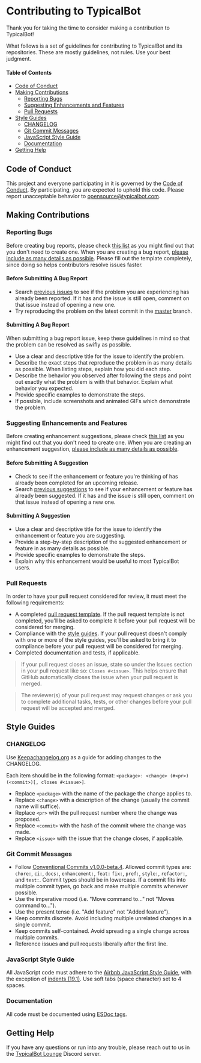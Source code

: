 # Contributing to TypicalBot

Thank you for taking the time to consider making a contribution to TypicalBot!

What follows is a set of guidelines for contributing to TypicalBot and its repositories. These are mostly guidelines, not rules. Use your best judgment.

#### Table of Contents

- [Code of Conduct](#code-of-conduct)
- [Making Contributions](#making-contributions)
  - [Reporting Bugs](#reporting-bugs)
  - [Suggesting Enhancements and Features](#suggesting-enhancements-and-features)
  - [Pull Requests](#pull-requests)
- [Style Guides](#style-guides)
  - [CHANGELOG](#changelog)
  - [Git Commit Messages](#git-commit-messages)
  - [JavaScript Style Guide](#javascript-style-guide)
  - [Documentation](#documentation)
- [Getting Help](#getting-help)

## Code of Conduct

This project and everyone participating in it is governed by the [Code of Conduct](CODE_OF_CONDUCT.md). By participating, you are expected to uphold this code. Please report unacceptable behavior to [opensource@typicalbot.com](mailto:opensource@typicalbot.com).

## Making Contributions

### Reporting Bugs

Before creating bug reports, please check [this list](#before-submitting-a-bug-report) as you might find out that you don't need to create one. When you are creating a bug report, [please include as many details as possible](#submitting-a-bug-report). Please fill out the template completely, since doing so helps contributors resolve issues faster.

#### Before Submitting A Bug Report

- Search [previous issues](https://github.com/search?q=+is%3Aissue+user%3Atypicalbot) to see if the problem you are experiencing has already been reported. If it has and the issue is still open, comment on that issue instead of opening a new one.
- Try reproducing the problem on the latest commit in the [master](https://github.com/typicalbot/typicalbot/tree/master) branch.

#### Submitting A Bug Report

When submitting a bug report issue, keep these guidelines in mind so that the problem can be resolved as swifly as possible.

- Use a clear and descriptive title for the issue to identify the problem.
- Describe the exact steps that reproduce the problem in as many details as possible. When listing steps, explain how you did each step.
- Describe the behavior you observed after following the steps and point out exactly what the problem is with that behavior. Explain what behavior you expected.
- Provide specific examples to demonstrate the steps.
- If possible, include screenshots and animated GIFs which demonstrate the problem.

### Suggesting Enhancements and Features

Before creating enhancement suggestions, please check [this list](#before-submitting-a-suggestion) as you might find out that you don't need to create one. When you are creating an enhancement suggestion, [please include as many details as possible](#submitting-an-enhancement-suggestion).

#### Before Submitting A Suggestion

- Check to see if the enhancement or feature you're thinking of has already been completed for an upcoming release.
- Search [previous suggestions](https://github.com/search?q=+is%3Aissue+user%3Atypicalbot) to see if your enhancement or feature has already been suggested. If it has and the issue is still open, comment on that issue instead of opening a new one.

#### Submitting A Suggestion

- Use a clear and descriptive title for the issue to identify the enhancement or feature you are suggesting.
- Provide a step-by-step description of the suggested enhancement or feature in as many details as possible.
- Provide specific examples to demonstrate the steps.
- Explain why this enhancement would be useful to most TypicalBot users.

### Pull Requests

In order to have your pull request considered for review, it must meet the following requirements:

- A completed [pull request template](https://github.com/typicalbot/typicalbot/blob/master/.github/PULL_REQUEST_TEMPLATE.md). If the pull request template is not completed, you'll be asked to complete it before your pull request will be considered for merging.
- Compliance with the [style guides](#style-guides). If your pull request doesn't comply with one or more of the style guides, you'll be asked to bring it to compliance before your pull request will be considered for merging.
- Completed documentation and tests, if applicable.

> If your pull request closes an issue, state so under the Issues section in your pull request like so: `Closes #<issue>`. This helps ensure that GitHub automatically closes the issue when your pull request is merged.

> The reviewer(s) of your pull request may request changes or ask you to complete additional tasks, tests, or other changes before your pull request will be accepted and merged.

## Style Guides

### CHANGELOG

Use [Keepachangelog.org](https://keepachangelog.com/en/1.0.0/) as a guide for adding changes to the CHANGELOG.

Each item should be in the following format: `<package>: <change> (#<pr>) (<commit>)[, closes #<issue>]`.

- Replace `<package>` with the name of the package the change applies to.
- Replace `<change>` with a description of the change (usually the commit name will suffice).
- Replace `<pr>` with the pull request number where the change was proposed.
- Replace `<commit>` with the hash of the commit where the change was made.
- Replace `<issue>` with the issue that the change closes, if applicable.

### Git Commit Messages

- Follow [Conventional Commits v1.0.0-beta.4](https://www.conventionalcommits.org/en/v1.0.0-beta.4/). Allowed commit types are: `chore:`, `ci:`, `docs:`, `enhancement:`, `feat:` `fix:`, `pref:`, `style:`, `refactor:`, and `test:`. Commit types should be in lowercase. If a commit fits into multiple commit types, go back and make multiple commits whenever possible.
- Use the imperative mood (i.e. "Move command to..." not "Moves command to...").
- Use the present tense (i.e. "Add feature" not "Added feature").
- Keep commits discrete. Avoid including multiple unrelated changes in a single commit.
- Keep commits self-contained. Avoid spreading a single change across multiple commits.
- Reference issues and pull requests liberally after the first line.

### JavaScript Style Guide

All JavaScript code must adhere to the [Airbnb JavaScript Style Guide](https://github.com/airbnb/javascript), with the exception of [indents (19.1)](https://github.com/airbnb/javascript#whitespace--spaces). Use soft tabs (space character) set to 4 spaces.

### Documentation

All code must be documented using [ESDoc tags](https://esdoc.org/manual/tags.html).

## Getting Help

If you have any questions or run into any trouble, please reach out to us in the [TypicalBot Lounge](https://discord.gg/typicalbot) Discord server.
